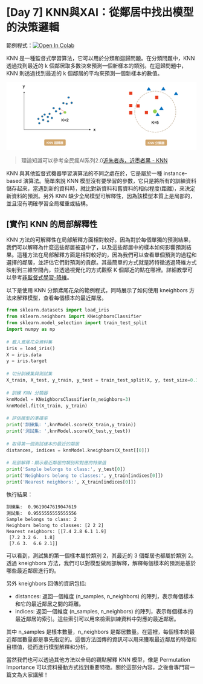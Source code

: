 # [Day 7] KNN與XAI：從鄰居中找出模型的決策邏輯

範例程式：[![Open In Colab](https://colab.research.google.com/assets/colab-badge.svg)](https://colab.research.google.com/github/andy6804tw/2023-15th-ironman/blob/main/code/07.KNN與XAI：從鄰居中找出模型的決策邏輯.ipynb)

KNN 是一種監督式學習算法，它可以用於分類和迴歸問題。在分類問題中，KNN 透過找到最近的 k 個鄰居取多數決來預測一個新樣本的類別。在迴歸問題中，KNN 則透過找到最近的 k 個鄰居的平均來預測一個新樣本的數值。

![](./image/img7-1.png)

> 理論知識可以參考全民瘋AI系列2.0[近朱者赤，近墨者黑 - KNN](https://ithelp.ithome.com.tw/articles/10269826)

KNN 與其他監督式機器學習演算法的不同之處在於，它是屬於一種 instance-based 演算法。簡單來說 KNN 模型沒有要學習的參數，它只是將所有的訓練資料儲存起來，當遇到新的資料時，就比對新資料和舊資料的相似程度(距離)，來決定新資料的預測。另外 KNN 缺少全局模型可解釋性，因為該模型本質上是局部的，並且沒有明確學習全局權重或結構。

## [實作] KNN 的局部解釋性
KNN 方法的可解釋性在局部解釋方面相對較好。因為對於每個單獨的預測結果，我們可以解釋為什麼這些鄰居被選中了，以及這些鄰居中的樣本如何影響預測結果。這種方法在局部解釋方面是相對較好的，因為我們可以查看單個預測的過程和選擇的鄰居，並評估它們對預測的貢獻。其最簡單的方式就是將特徵透過降維方式映射到三維空間內，並透過視覺化的方式觀察 K 個鄰近的點在哪裡。詳細教學可以參考[非監督式學習-降維](https://ithelp.ithome.com.tw/articles/10267685)。

以下是使用 KNN 分類鳶尾花朵的範例程式，同時展示了如何使用 kneighbors 方法來解釋模型，查看每個樣本的最近鄰居。

```py
from sklearn.datasets import load_iris
from sklearn.neighbors import KNeighborsClassifier
from sklearn.model_selection import train_test_split
import numpy as np

# 載入鳶尾花朵資料集
iris = load_iris()
X = iris.data
y = iris.target

# 切分訓練集與測試集
X_train, X_test, y_train, y_test = train_test_split(X, y, test_size=0.3, random_state=42, stratify=y)

# 訓練 KNN 分類器
knnModel = KNeighborsClassifier(n_neighbors=3)
knnModel.fit(X_train, y_train)

# 評估模型的準確率
print('訓練集: ',knnModel.score(X_train,y_train))
print('測試集: ',knnModel.score(X_test,y_test))

# 取得第一個測試樣本的最近的鄰居
distances, indices = knnModel.kneighbors(X_test[[0]])

# 局部解釋：顯示最近鄰居的類別和對應的特徵值
print('Sample belongs to class:', y_test[0])
print('Neighbors belong to classes:', y_train[indices[0]])
print('Nearest neighbors:', X_train[indices[0]])
```

執行結果：
```
訓練集:  0.9619047619047619
測試集:  0.9555555555555556
Sample belongs to class: 2
Neighbors belong to classes: [2 2 2]
Nearest neighbors: [[7.4 2.8 6.1 1.9]
 [7.2 3.2 6.  1.8]
 [7.6 3.  6.6 2.1]]
```

可以看到，測試集的第一個樣本屬於類別 2，其最近的 3 個鄰居也都屬於類別 2。透過 kneighbors 方法，我們可以對模型做局部解釋，解釋每個樣本的預測是基於哪些最近鄰居進行的。

另外 kneighbors 回傳的資訊包括:

- distances: 返回一個維度 (n_samples, n_neighbors) 的陣列，表示每個樣本和它的最近鄰居之間的距離。
- indices: 返回一個維度 (n_samples, n_neighbors) 的陣列，表示每個樣本的最近鄰居的索引。這些索引可以用來檢索訓練資料中對應的最近鄰居。

其中 n_samples 是樣本數量，n_neighbors 是鄰居數量。在這裡，每個樣本的最近鄰居數量都是事先指定的。這個方法回傳的資訊可以用來獲取最近鄰居的特徵和目標值，從而進行模型解釋和分析。

當然我們也可以透過其他方法以全局的觀點解釋 KNN 模型，像是 Permutation Importance 可以資料擾動方式找到重要特徵。關於這部分內容，之後會專門寫一篇文為大家講解！